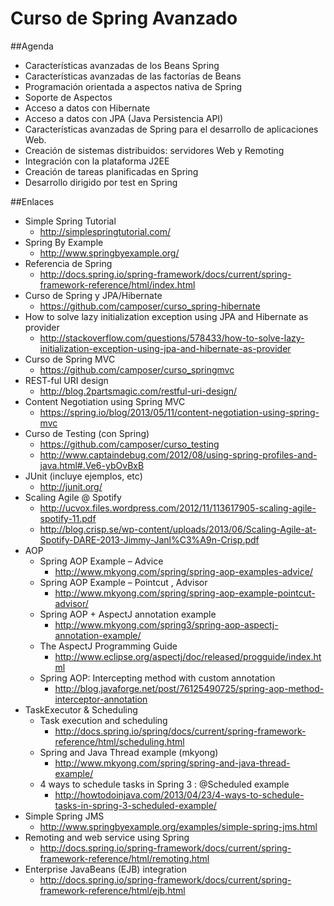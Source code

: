 Curso de Spring Avanzado
========================

##Agenda

- Características avanzadas de los Beans Spring
- Características avanzadas de las factorías de Beans
- Programación orientada a aspectos nativa de Spring
- Soporte de Aspectos
- Acceso a datos con Hibernate
- Acceso a datos con JPA (Java Persistencia API)
- Características avanzadas de Spring para el desarrollo de aplicaciones Web.
- Creación de sistemas distribuidos: servidores Web y Remoting
- Integración con la plataforma J2EE
- Creación de tareas planificadas en Spring
- Desarrollo dirigido por test en Spring

##Enlaces

- Simple Spring Tutorial
	- http://simplespringtutorial.com/
- Spring By Example
	- http://www.springbyexample.org/
- Referencia de Spring
	- http://docs.spring.io/spring-framework/docs/current/spring-framework-reference/html/index.html
- Curso de Spring y JPA/Hibernate
	- https://github.com/camposer/curso_spring-hibernate
- How to solve lazy initialization exception using JPA and Hibernate as provider
	- http://stackoverflow.com/questions/578433/how-to-solve-lazy-initialization-exception-using-jpa-and-hibernate-as-provider
- Curso de Spring MVC
	- https://github.com/camposer/curso_springmvc
- REST-ful URI design
	- http://blog.2partsmagic.com/restful-uri-design/
- Content Negotiation using Spring MVC
	- https://spring.io/blog/2013/05/11/content-negotiation-using-spring-mvc
- Curso de Testing (con Spring)
	- https://github.com/camposer/curso_testing
	- http://www.captaindebug.com/2012/08/using-spring-profiles-and-java.html#.Ve6-ybOvBxB
- JUnit (incluye ejemplos, etc)
	- http://junit.org/
- Scaling Agile @ Spotify
	- http://ucvox.files.wordpress.com/2012/11/113617905-scaling-agile-spotify-11.pdf
	- http://blog.crisp.se/wp-content/uploads/2013/06/Scaling-Agile-at-Spotify-DARE-2013-Jimmy-Janl%C3%A9n-Crisp.pdf
- AOP
	- Spring AOP Example – Advice
		- http://www.mkyong.com/spring/spring-aop-examples-advice/
	- Spring AOP Example – Pointcut , Advisor
		- http://www.mkyong.com/spring/spring-aop-example-pointcut-advisor/
	- Spring AOP + AspectJ annotation example
		- http://www.mkyong.com/spring3/spring-aop-aspectj-annotation-example/
	- The AspectJ Programming Guide
		- http://www.eclipse.org/aspectj/doc/released/progguide/index.html
	- Spring AOP: Intercepting method with custom annotation
		- http://blog.javaforge.net/post/76125490725/spring-aop-method-interceptor-annotation
- TaskExecutor & Scheduling
	- Task execution and scheduling
		- http://docs.spring.io/spring/docs/current/spring-framework-reference/html/scheduling.html
	- Spring and Java Thread example (mkyong)
		- http://www.mkyong.com/spring/spring-and-java-thread-example/
	- 4 ways to schedule tasks in Spring 3 : @Scheduled example
		- http://howtodoinjava.com/2013/04/23/4-ways-to-schedule-tasks-in-spring-3-scheduled-example/
- Simple Spring JMS
	- http://www.springbyexample.org/examples/simple-spring-jms.html
- Remoting and web service using Spring
	- http://docs.spring.io/spring-framework/docs/current/spring-framework-reference/html/remoting.html
- Enterprise JavaBeans (EJB) integration
	- http://docs.spring.io/spring-framework/docs/current/spring-framework-reference/html/ejb.html

